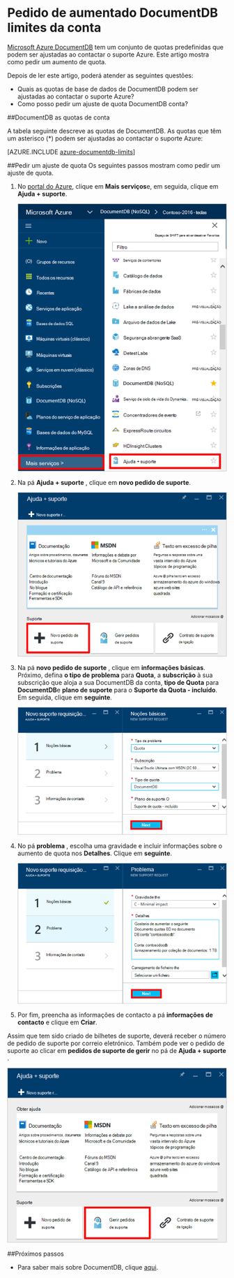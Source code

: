 <properties
    pageTitle="Pedido de aumentado quotas de conta DocumentDB | Microsoft Azure"
    description="Saiba como pedir um ajustamento DocumentDB as quotas de base de dados como o armazenamento de documentos e débito por coleção."
    services="documentdb"
    authors="AndrewHoh"
    manager="jhubbard"
    editor="monicar"
    documentationCenter=""/>

<tags
    ms.service="documentdb"
    ms.workload="data-services"
    ms.tgt_pltfrm="na"
    ms.devlang="na"
    ms.topic="article"
    ms.date="08/25/2016"
    ms.author="anhoh"/>

# <a name="request-increased-documentdb-account-limits"></a>Pedido de aumentado DocumentDB limites da conta

[Microsoft Azure DocumentDB](https://azure.microsoft.com/services/documentdb/) tem um conjunto de quotas predefinidas que podem ser ajustadas ao contactar o suporte Azure.  Este artigo mostra como pedir um aumento de quota.

Depois de ler este artigo, poderá atender as seguintes questões:  

-   Quais as quotas de base de dados de DocumentDB podem ser ajustadas ao contactar o suporte Azure?
-   Como posso pedir um ajuste de quota DocumentDB conta?

##<a id="Quotas"></a>DocumentDB as quotas de conta

A tabela seguinte descreve as quotas de DocumentDB. As quotas que têm um asterisco (*) podem ser ajustadas ao contactar o suporte Azure:

[AZURE.INCLUDE [azure-documentdb-limits](../../includes/azure-documentdb-limits.md)]


##<a id="RequestQuotaIncrease"></a>Pedir um ajuste de quota
Os seguintes passos mostram como pedir um ajuste de quota.

1. No [portal do Azure](https://portal.azure.com), clique em **Mais serviços**e, em seguida, clique em **Ajuda + suporte**.

    ![Captura de ecrã de iniciar ajuda e suporte](media/documentdb-increase-limits/helpsupport.png)

2. Na pá **Ajuda + suporte** , clique em **novo pedido de suporte**.

    ![Captura de ecrã da criação de um bilhetes de suporte](media/documentdb-increase-limits/getsupport.png)

3. Na pá **novo pedido de suporte** , clique em **informações básicas**. Próximo, defina **o tipo de problema** para **Quota**, a **subscrição** à sua subscrição que aloja a sua DocumentDB da conta, **tipo de Quota** para **DocumentDB**e **plano de suporte** para o **Suporte da Quota - incluído**. Em seguida, clique em **seguinte**.

    ![Captura de ecrã do tipo de pedido de bilhetes de suporte](media/documentdb-increase-limits/supportrequest1.png)

4. No pá **problema** , escolha uma gravidade e incluir informações sobre o aumento de quota nos **Detalhes**. Clique em **seguinte**.

    ![Captura de ecrã do Seletor de subscrição de bilhetes de suporte](media/documentdb-increase-limits/supportrequest2.png)

5. Por fim, preencha as informações de contacto a pá **informações de contacto** e clique em **Criar**.

Assim que tem sido criado de bilhetes de suporte, deverá receber o número de pedido de suporte por correio eletrónico.  Também pode ver o pedido de suporte ao clicar em **pedidos de suporte de gerir** no pá de **Ajuda + suporte** .

![Captura de ecrã da pá de pedidos de suporte](media/documentdb-increase-limits/supportrequest4.png)


##<a name="NextSteps"></a>Próximos passos
- Para saber mais sobre DocumentDB, clique [aqui](http://azure.com/docdb).
